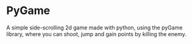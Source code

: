 # PyGame
A simple side-scrolling 2d game made with python, using the pyGame library, where you can shoot, jump and gain points by killing the enemy.

